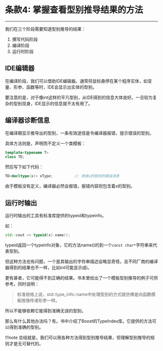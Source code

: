 # 条款4: 掌握查看型别推导结果的方法

---

我们在三个阶段需要知道型别推导的结果：

1. 撰写代码阶段
2. 编译阶段
3. 运行时阶段

## IDE编辑器

在编译阶段，我们可以借助IDE编辑器。通常将鼠标悬停在某个程序实体，如变量、形参、函数等时，IDE会显示出实体的型别。

要注意的是，对于像int这样的平凡型别，从IDE得到的信息大体良好。一旦较为复杂的型别现身，IDE显示的信息就不太有用了。

## 编译器诊断信息

在编译期显示推导出的型别，一条有效途径是令编译器报错，提示错误的型别。

具体方法则是，声明而不定义一个类模板：

```c++
template<typename T>
class TD;
```

然后写下如下代码：

```c++
TD<decltype(x)> xType;          // 诱发x的型别的错误消息
```

由于模板没有定义，编译器必然会报错，报错内容则包含着x的型别。

## 运行时输出

运行时输出的工具有标准库提供的typeid和typeinfo。

如：

```c++
std::cout << typeid(x).name();
```

typeid返回一个typeinfo对象，它的方法name()的到一个`const char*`字符串来代表型别。

但这种方法也有问题，一个是其输出的字符串描述会略显奇怪，且不同厂商的编译器得到的结果也不一样，比如int可能显示成i。

更有甚者，它可能得不到正确的结果。书本里给出了一个模板型别推导的例子可供参考。同时说明：

> 标准规格上说，std::type_info::name中处理型别的方式就仿佛是向函数模板按值传递形参一样。

所以不能够依赖它能得到准确无误的型别。

那么有什么其他办法吗？有。书中介绍了Boost的TypeIndex库。它提供的方法可以得到准确的型别。

!!!note
    总结就是，我们可以用各种方法得到型别推导结果，但理解型别推导的规则才是无可替代的。